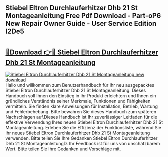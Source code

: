 ## Stiebel Eltron Durchlauferhitzer Dhb 21 St Montageanleitung Free Pdf Download - Part-oP6 New Repair Owner Guide - User Service Edition l2De5

# <h2><a href="http://df8050n.blite.top/?on=Stiebel+Eltron+Durchlauferhitzer+Dhb+21+St+Montageanleitung">🔗Download 👉🔴 Stiebel Eltron Durchlauferhitzer Dhb 21 St Montageanleitung</a></h2>

[![Stiebel Eltron Durchlauferhitzer Dhb 21 St Montageanleitung new download](https://i.imgur.com/lujVjoI.png)](http://df8050n.blite.top/?on=Stiebel+Eltron+Durchlauferhitzer+Dhb+21+St+Montageanleitung)
Hallo und willkommen zum Benutzerhandbuch für Ihr neu ausgepacktes Stiebel Eltron Durchlauferhitzer Dhb 21 St Montageanleitung. Dieses Handbuch soll Ihnen den Einstieg in Ihr Produkt erleichtern und Ihnen ein gründliches Verständnis seiner Merkmale, Funktionen und Fähigkeiten vermitteln. Sie finden klare Anweisungen für Installation, Betrieb, Wartung und Fehlerbehebung. Bitte bewahren Sie dieses Handbuch zum späteren Nachschlagen auf.Dieses Handbuch ist Ihr zuverlässiger Leitfaden für die effektive Verwendung Ihres neuen Stiebel Eltron Durchlauferhitzer Dhb 21 St Montageanleitung. Erleben Sie die Effizienz der Funktionsliste, während Sie Ihr neues Stiebel Eltron Durchlauferhitzer Dhb 21 St Montageanleitung verwenden. Bitte teilen Sie Ihre Gedanken Stiebel Eltron Durchlauferhitzer Dhb 21 St MontageanleitungD. Ihr Feedback ist für uns von unschätzbarem Wert. Bitte teilen Sie Ihre Gedanken und Vorschläge mit.
